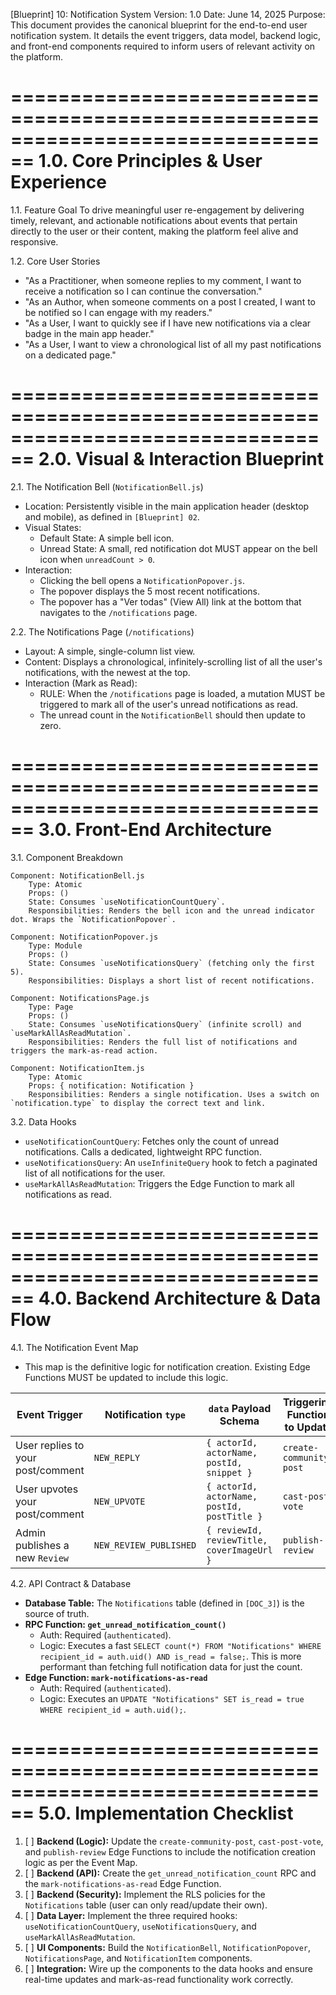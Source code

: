 [Blueprint] 10: Notification System
Version: 1.0
Date: June 14, 2025
Purpose: This document provides the canonical blueprint for the end-to-end user notification system. It details the event triggers, data model, backend logic, and front-end components required to inform users of relevant activity on the platform.

================================================================================
1.0. Core Principles & User Experience
================================================================================

1.1. Feature Goal
To drive meaningful user re-engagement by delivering timely, relevant, and actionable notifications about events that pertain directly to the user or their content, making the platform feel alive and responsive.

1.2. Core User Stories

- "As a Practitioner, when someone replies to my comment, I want to receive a notification so I can continue the conversation."
- "As an Author, when someone comments on a post I created, I want to be notified so I can engage with my readers."
- "As a User, I want to quickly see if I have new notifications via a clear badge in the main app header."
- "As a User, I want to view a chronological list of all my past notifications on a dedicated page."

================================================================================
2.0. Visual & Interaction Blueprint
================================================================================

2.1. The Notification Bell (`NotificationBell.js`)

- Location: Persistently visible in the main application header (desktop and mobile), as defined in `[Blueprint] 02`.
- Visual States:
  - Default State: A simple bell icon.
  - Unread State: A small, red notification dot MUST appear on the bell icon when `unreadCount > 0`.
- Interaction:
  - Clicking the bell opens a `NotificationPopover.js`.
  - The popover displays the 5 most recent notifications.
  - The popover has a "Ver todas" (View All) link at the bottom that navigates to the `/notifications` page.

2.2. The Notifications Page (`/notifications`)

- Layout: A simple, single-column list view.
- Content: Displays a chronological, infinitely-scrolling list of all the user's notifications, with the newest at the top.
- Interaction (Mark as Read):
  - RULE: When the `/notifications` page is loaded, a mutation MUST be triggered to mark all of the user's unread notifications as read.
  - The unread count in the `NotificationBell` should then update to zero.

================================================================================
3.0. Front-End Architecture
================================================================================

3.1. Component Breakdown

    Component: NotificationBell.js
        Type: Atomic
        Props: ()
        State: Consumes `useNotificationCountQuery`.
        Responsibilities: Renders the bell icon and the unread indicator dot. Wraps the `NotificationPopover`.

    Component: NotificationPopover.js
        Type: Module
        Props: ()
        State: Consumes `useNotificationsQuery` (fetching only the first 5).
        Responsibilities: Displays a short list of recent notifications.

    Component: NotificationsPage.js
        Type: Page
        Props: ()
        State: Consumes `useNotificationsQuery` (infinite scroll) and `useMarkAllAsReadMutation`.
        Responsibilities: Renders the full list of notifications and triggers the mark-as-read action.

    Component: NotificationItem.js
        Type: Atomic
        Props: { notification: Notification }
        Responsibilities: Renders a single notification. Uses a switch on `notification.type` to display the correct text and link.

3.2. Data Hooks

- `useNotificationCountQuery`: Fetches only the count of unread notifications. Calls a dedicated, lightweight RPC function.
- `useNotificationsQuery`: An `useInfiniteQuery` hook to fetch a paginated list of all notifications for the user.
- `useMarkAllAsReadMutation`: Triggers the Edge Function to mark all notifications as read.

================================================================================
4.0. Backend Architecture & Data Flow
================================================================================

4.1. The Notification Event Map

- This map is the definitive logic for notification creation. Existing Edge Functions MUST be updated to include this logic.

| Event Trigger                     | Notification `type`    | `data` Payload Schema                       | Triggering Function to Update |
| --------------------------------- | ---------------------- | ------------------------------------------- | ----------------------------- |
| User replies to your post/comment | `NEW_REPLY`            | `{ actorId, actorName, postId, snippet }`   | `create-community-post`       |
| User upvotes your post/comment    | `NEW_UPVOTE`           | `{ actorId, actorName, postId, postTitle }` | `cast-post-vote`              |
| Admin publishes a new `Review`    | `NEW_REVIEW_PUBLISHED` | `{ reviewId, reviewTitle, coverImageUrl }`  | `publish-review`              |

4.2. API Contract & Database

- **Database Table:** The `Notifications` table (defined in `[DOC_3]`) is the source of truth.
- **RPC Function: `get_unread_notification_count()`**
  - Auth: Required (`authenticated`).
  - Logic: Executes a fast `SELECT count(*) FROM "Notifications" WHERE recipient_id = auth.uid() AND is_read = false;`. This is more performant than fetching full notification data for just the count.
- **Edge Function: `mark-notifications-as-read`**
  - Auth: Required (`authenticated`).
  - Logic: Executes an `UPDATE "Notifications" SET is_read = true WHERE recipient_id = auth.uid();`.

================================================================================
5.0. Implementation Checklist
================================================================================

1.  [ ] **Backend (Logic):** Update the `create-community-post`, `cast-post-vote`, and `publish-review` Edge Functions to include the notification creation logic as per the Event Map.
2.  [ ] **Backend (API):** Create the `get_unread_notification_count` RPC and the `mark-notifications-as-read` Edge Function.
3.  [ ] **Backend (Security):** Implement the RLS policies for the `Notifications` table (user can only read/update their own).
4.  [ ] **Data Layer:** Implement the three required hooks: `useNotificationCountQuery`, `useNotificationsQuery`, and `useMarkAllAsReadMutation`.
5.  [ ] **UI Components:** Build the `NotificationBell`, `NotificationPopover`, `NotificationsPage`, and `NotificationItem` components.
6.  [ ] **Integration:** Wire up the components to the data hooks and ensure real-time updates and mark-as-read functionality work correctly.
